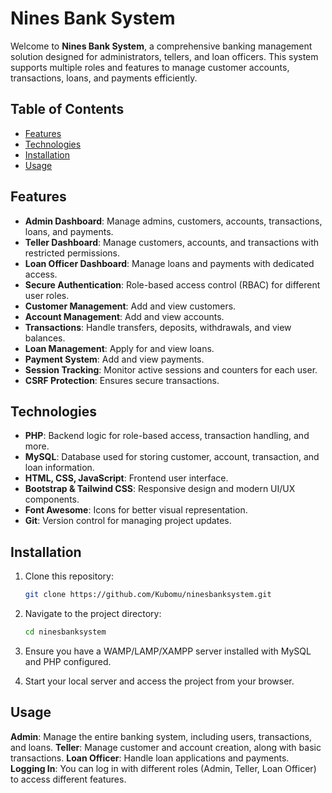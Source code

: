 # Nines Bank System

Welcome to **Nines Bank System**, a comprehensive banking management solution designed for administrators, tellers, and loan officers. This system supports multiple roles and features to manage customer accounts, transactions, loans, and payments efficiently.

## Table of Contents

- [Features](#features)
- [Technologies](#technologies)
- [Installation](#installation)
- [Usage](#usage)

## Features

- **Admin Dashboard**: Manage admins, customers, accounts, transactions, loans, and payments.
- **Teller Dashboard**: Manage customers, accounts, and transactions with restricted permissions.
- **Loan Officer Dashboard**: Manage loans and payments with dedicated access.
- **Secure Authentication**: Role-based access control (RBAC) for different user roles.
- **Customer Management**: Add and view customers.
- **Account Management**: Add and view accounts.
- **Transactions**: Handle transfers, deposits, withdrawals, and view balances.
- **Loan Management**: Apply for and view loans.
- **Payment System**: Add and view payments.
- **Session Tracking**: Monitor active sessions and counters for each user.
- **CSRF Protection**: Ensures secure transactions.

## Technologies

- **PHP**: Backend logic for role-based access, transaction handling, and more.
- **MySQL**: Database used for storing customer, account, transaction, and loan information.
- **HTML, CSS, JavaScript**: Frontend user interface.
- **Bootstrap & Tailwind CSS**: Responsive design and modern UI/UX components.
- **Font Awesome**: Icons for better visual representation.
- **Git**: Version control for managing project updates.

## Installation

1. Clone this repository:
   ```bash
   git clone https://github.com/Kubomu/ninesbanksystem.git
2. Navigate to the project directory:
   ```bash
   cd ninesbanksystem
3. Ensure you have a WAMP/LAMP/XAMPP server installed with MySQL and PHP configured.

4. Start your local server and access the project from your browser.

 ## Usage
 
**Admin**: Manage the entire banking system, including users, transactions, and loans.
**Teller**: Manage customer and account creation, along with basic transactions.
**Loan Officer**: Handle loan applications and payments.
**Logging In**: You can log in with different roles (Admin, Teller, Loan Officer) to access different features.






   
